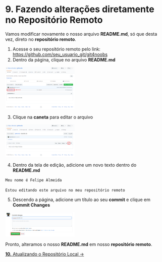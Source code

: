 # **9.** Fazendo alterações diretamente no Repositório Remoto

Vamos modificar novamente o nosso arquivo **README.md**, só que desta vez, direto no **repositório remoto**.

1. Acesse o seu repositório remoto pelo link: https://github.com/seu_usuario_git/git4noobs
2. Dentro da página, clique no arquivo **README.md**

<img src="/Images/Tutorial/click_readme.png" width="220px" /> 

3. Clique na **caneta** para editar o arquivo

<img src="/Images/Tutorial/click_pen.png" width="220px" />

4. Dentro da tela de edição, adicione um novo texto dentro do **README.md**
```
Meu nome é Felipe Almeida

Estou editando este arquivo no meu repositório remoto
```

5. Descendo a página, adicione um título ao seu **commit** e clique em **Commit Changes**

<img src="/Images/Tutorial/click_commit_changes.png" width="220px" />

<br>

Pronto, alteramos o nosso **README.md** em nosso **repositório remoto**.

[**10.** Atualizando o Repositório Local &rarr;](https://github.com/Go-Horse-Coding/Git/blob/master/Tutorial/10-pulling-modifications-remote.md)